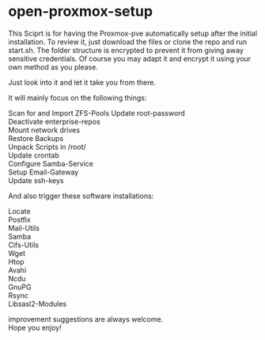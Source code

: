 # open-proxmox-setup

This Sciprt is for having the Proxmox-pve automatically setup after the initial installation.
To review it, just download the files or clone the repo and run start.sh. 
The folder structure is encrypted to prevent it from giving away sensitive credentials.
Of course you may adapt it and encrypt it using your own method as you please.

Just look into it and let it take you from there.

It will mainly focus on the following things:

Scan for and Import ZFS-Pools
Update root-password <br />
Deactivate enterprise-repos<br />
Mount network drives<br />
Restore Backups<br />
Unpack Scripts in /root/<br />
Update crontab<br />
Configure Samba-Service<br />
Setup Email-Gateway<br />
Update ssh-keys<br />

And also trigger these software installations:

Locate<br />
Postfix<br />
Mail-Utils<br />
Samba<br />
Cifs-Utils<br />
Wget<br />
Htop<br />
Avahi<br />
Ncdu<br />
GnuPG<br />
Rsync<br />
Libsasl2-Modules<br />

improvement suggestions are always welcome.<br />
Hope you enjoy!
